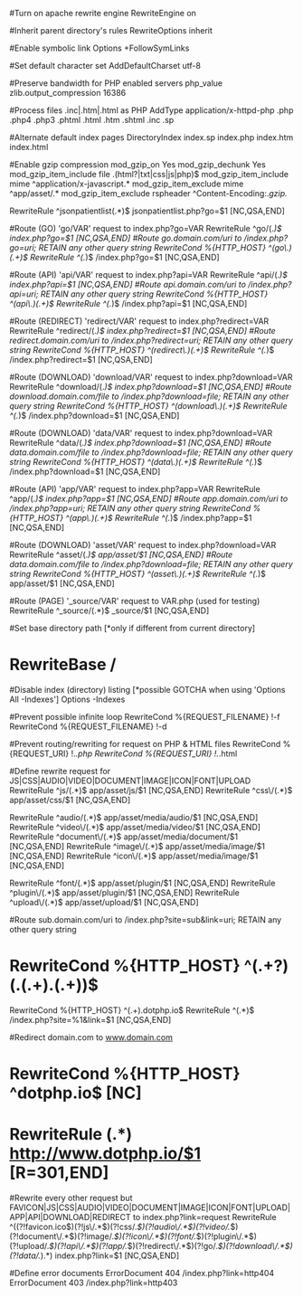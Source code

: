 #Turn on apache rewrite engine
RewriteEngine on

#Inherit parent directory's rules
RewriteOptions inherit

#Enable symbolic link
Options +FollowSymLinks

#Set default character set
AddDefaultCharset utf-8

#Preserve bandwidth for PHP enabled servers
<ifmodule mod_php4.c>
	php_value zlib.output_compression 16386
</ifmodule>

#Process files .inc|.htm|.html as PHP
AddType application/x-httpd-php .php .php4 .php3 .phtml .html .htm .shtml .inc .sp

#Alternate default index pages
DirectoryIndex index.sp index.php index.htm index.html

#Enable gzip compression
<IfModule mod_gzip.c>
	mod_gzip_on Yes
	mod_gzip_dechunk Yes
	mod_gzip_item_include file \.(html?|txt|css|js|php)$
	mod_gzip_item_include mime ^application/x-javascript.*
	mod_gzip_item_exclude mime ^app/asset/.*
	mod_gzip_item_exclude rspheader ^Content-Encoding:.*gzip.*
</IfModule>


RewriteRule ^jsonpatientlist(.*)$ jsonpatientlist.php?go=$1 [NC,QSA,END]

#Route (GO) 'go/VAR' request to index.php?go=VAR
RewriteRule ^go/(.*)$ index.php?go=$1 [NC,QSA,END]
#Route go.domain.com/uri to /index.php?go=uri; RETAIN any other query string
RewriteCond %{HTTP_HOST} ^(go\.)(.+)$
RewriteRule ^(.*)$ /index.php?go=$1 [NC,QSA,END]

#Route (API) 'api/VAR' request to index.php?api=VAR
RewriteRule ^api/(.*)$ index.php?api=$1 [NC,QSA,END]
#Route api.domain.com/uri to /index.php?api=uri; RETAIN any other query string
RewriteCond %{HTTP_HOST} ^(api\.)(.+)$
RewriteRule ^(.*)$ /index.php?api=$1 [NC,QSA,END]

#Route (REDIRECT) 'redirect/VAR' request to index.php?redirect=VAR
RewriteRule ^redirect/(.*)$ index.php?redirect=$1 [NC,QSA,END]
#Route redirect.domain.com/uri to /index.php?redirect=uri; RETAIN any other query string
RewriteCond %{HTTP_HOST} ^(redirect\.)(.+)$
RewriteRule ^(.*)$ /index.php?redirect=$1 [NC,QSA,END]

#Route (DOWNLOAD) 'download/VAR' request to index.php?download=VAR
RewriteRule ^download/(.*)$ index.php?download=$1 [NC,QSA,END]
#Route download.domain.com/file to /index.php?download=file; RETAIN any other query string
RewriteCond %{HTTP_HOST} ^(download\.)(.+)$
RewriteRule ^(.*)$ /index.php?download=$1 [NC,QSA,END]

#Route (DOWNLOAD) 'data/VAR' request to index.php?download=VAR
RewriteRule ^data/(.*)$ index.php?download=$1 [NC,QSA,END]
#Route data.domain.com/file to /index.php?download=file; RETAIN any other query string
RewriteCond %{HTTP_HOST} ^(data\.)(.+)$
RewriteRule ^(.*)$ /index.php?download=$1 [NC,QSA,END]

#Route (API) 'app/VAR' request to index.php?app=VAR
RewriteRule ^app/(.*)$ index.php?app=$1 [NC,QSA,END]
#Route app.domain.com/uri to /index.php?app=uri; RETAIN any other query string
RewriteCond %{HTTP_HOST} ^(app\.)(.+)$
RewriteRule ^(.*)$ /index.php?app=$1 [NC,QSA,END]

#Route (DOWNLOAD) 'asset/VAR' request to index.php?download=VAR
RewriteRule ^asset/(.*)$ app/asset/$1 [NC,QSA,END]
#Route data.domain.com/file to /index.php?download=file; RETAIN any other query string
RewriteCond %{HTTP_HOST} ^(asset\.)(.+)$
RewriteRule ^(.*)$ app/asset/$1 [NC,QSA,END]


#Route (PAGE) '_source/VAR' request to VAR.php (used for testing)
RewriteRule ^_source/(.*)$ _source/$1 [NC,QSA,END]


#Set base directory path [*only if different from current directory]
# RewriteBase /

#Disable index (directory) listing [*possible GOTCHA when using 'Options All -Indexes']
Options -Indexes

#Prevent possible infinite loop
RewriteCond %{REQUEST_FILENAME} !-f
RewriteCond %{REQUEST_FILENAME} !-d

#Prevent routing/rewriting for request on PHP & HTML files
RewriteCond %{REQUEST_URI} !.*\.php
RewriteCond %{REQUEST_URI} !.*\.html

#Define rewrite request for JS|CSS|AUDIO|VIDEO|DOCUMENT|IMAGE|ICON|FONT|UPLOAD
RewriteRule ^js\/(.*)$ app/asset/js/$1 [NC,QSA,END]
RewriteRule ^css\/(.*)$ app/asset/css/$1 [NC,QSA,END]

RewriteRule ^audio\/(.*)$ app/asset/media/audio/$1 [NC,QSA,END]
RewriteRule ^video\/(.*)$ app/asset/media/video/$1 [NC,QSA,END]
RewriteRule ^document\/(.*)$ app/asset/media/document/$1 [NC,QSA,END]
RewriteRule ^image\/(.*)$ app/asset/media/image/$1 [NC,QSA,END]
RewriteRule ^icon\/(.*)$ app/asset/media/image/$1 [NC,QSA,END]

RewriteRule ^font\/(.*)$ app/asset/plugin/$1 [NC,QSA,END]
RewriteRule ^plugin\/(.*)$ app/asset/plugin/$1 [NC,QSA,END]
RewriteRule ^upload\/(.*)$ app/asset/upload/$1 [NC,QSA,END]

#Route sub.domain.com/uri to /index.php?site=sub&link=uri; RETAIN any other query string
# RewriteCond %{HTTP_HOST} ^(.+?)(\.(.+)\.(.+))$
RewriteCond %{HTTP_HOST} ^(.+)\.dotphp\.io$
RewriteRule ^(.*)$ /index.php?site=%1&link=$1 [NC,QSA,END]

#Redirect domain.com to www.domain.com
# RewriteCond %{HTTP_HOST} ^dotphp.io$ [NC]
# RewriteRule (.*) http://www.dotphp.io/$1 [R=301,END]

#Rewrite every other request but FAVICON|JS|CSS|AUDIO|VIDEO|DOCUMENT|IMAGE|ICON|FONT|UPLOAD|APP|API|DOWNLOAD|REDIRECT to index.php?link=request
RewriteRule ^((?!favicon\.ico$)(?!js\/.*$)(?!css\/.*$)(?!audio\/.*$)(?!video\/.*$)(?!document\/.*$)(?!image\/.*$)(?!icon\/.*$)(?!font\/.*$)(?!plugin\/.*$)(?!upload\/.*$)(?!api\/.*$)(?!app\/.*$)(?!redirect\/.*$)(?!go\/.*$)(?!download\/.*$)(?!data\/.*$).*)$ index.php?link=$1 [NC,QSA,END]

#Define error documents
ErrorDocument 404 /index.php?link=http404
ErrorDocument 403 /index.php?link=http403
